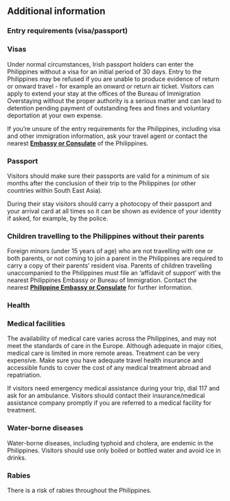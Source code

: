 ## Additional information

### **Entry requirements (visa/passport)**

### **Visas**

Under normal circumstances, Irish passport holders can enter the Philippines without a visa for an initial period of 30 days. Entry to the Philippines may be refused if you are unable to produce evidence of return or onward travel - for example an onward or return air ticket. Visitors can apply to extend your stay at the offices of the Bureau of Immigration Overstaying without the proper authority is a serious matter and can lead to detention pending payment of outstanding fees and fines and voluntary deportation at your own expense.

If you’re unsure of the entry requirements for the Philippines, including visa and other immigration information, ask your travel agent or contact the nearest [**Embassy or Consulate**](/en/dfa/embassies-in-ireland/) of the Philippines.

### **Passport**

Visitors should make sure their passports are valid for a minimum of six months after the conclusion of their trip to the Philippines (or other countries within South East Asia).

During their stay visitors should carry a photocopy of their passport and your arrival card at all times so it can be shown as evidence of your identity if asked, for example, by the police.

### **Children travelling to the Philippines without their parents**

Foreign minors (under 15 years of age) who are not travelling with one or both parents, or not coming to join a parent in the Philippines are required to carry a copy of their parents’ resident visa. Parents of children travelling unaccompanied to the Philippines must file an ‘affidavit of support’ with the nearest Philippines Embassy or Bureau of Immigration. Contact the nearest [**Philippine Embassy or Consulate**](/en/dfa/embassies-in-ireland/) for further information.

### **Health**

### **Medical facilities**

The availability of medical care varies across the Philippines, and may not meet the standards of care in the Europe. Although adequate in major cities, medical care is limited in more remote areas. Treatment can be very expensive. Make sure you have adequate travel health insurance and accessible funds to cover the cost of any medical treatment abroad and repatriation.

If visitors need emergency medical assistance during your trip, dial 117 and ask for an ambulance. Visitors should contact their insurance/medical assistance company promptly if you are referred to a medical facility for treatment.

### **Water-borne diseases**

Water-borne diseases, including typhoid and cholera, are endemic in the Philippines. Visitors should use only boiled or bottled water and avoid ice in drinks.

### **Rabies**

There is a risk of rabies throughout the Philippines.